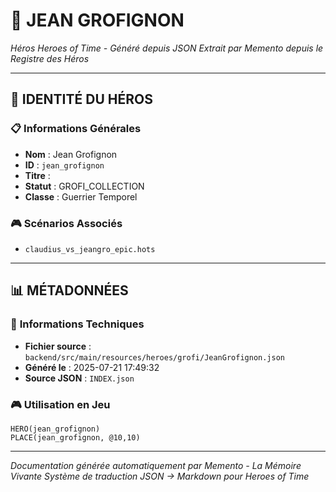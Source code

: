 # 🏹 **JEAN GROFIGNON**


*Héros Heroes of Time - Généré depuis JSON*
*Extrait par Memento depuis le Registre des Héros*

---

## 🎯 **IDENTITÉ DU HÉROS**

### 📋 **Informations Générales**
- **Nom** : Jean Grofignon
- **ID** : `jean_grofignon`
- **Titre** : 
- **Statut** : GROFI_COLLECTION
- **Classe** : Guerrier Temporel


### 🎮 **Scénarios Associés**
- `claudius_vs_jeangro_epic.hots`

---

## 📊 **MÉTADONNÉES**

### 🔧 **Informations Techniques**
- **Fichier source** : `backend/src/main/resources/heroes/grofi/JeanGrofignon.json`
- **Généré le** : 2025-07-21 17:49:32
- **Source JSON** : `INDEX.json`

### 🎮 **Utilisation en Jeu**
```hots
HERO(jean_grofignon)
PLACE(jean_grofignon, @10,10)
```

---

*Documentation générée automatiquement par Memento - La Mémoire Vivante*
*Système de traduction JSON → Markdown pour Heroes of Time*
